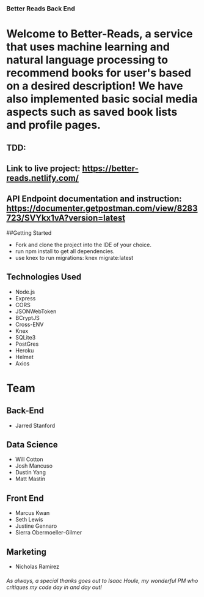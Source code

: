 ### Better Reads Back End

# Welcome to Better-Reads, a service that uses machine learning and natural language processing to recommend books for user's based on a desired description! We have also implemented basic social media aspects such as saved book lists and profile pages.

## TDD:

## Link to live project: https://better-reads.netlify.com/

## API Endpoint documentation and instruction: https://documenter.getpostman.com/view/8283723/SVYkx1vA?version=latest

##Getting Started

- Fork and clone the project into the IDE of your choice.
- run npm install to get all dependencies.
- use knex to run migrations: knex migrate:latest

## Technologies Used

- Node.js
- Express
- CORS
- JSONWebToken
- BCryptJS
- Cross-ENV
- Knex
- SQLite3
- PostGres
- Heroku
- Helmet
- Axios

# Team

## Back-End

- Jarred Stanford

## Data Science

- Will Cotton
- Josh Mancuso
- Dustin Yang
- Matt Mastin

## Front End

- Marcus Kwan
- Seth Lewis
- Justine Gennaro
- Sierra Obermoeller-Gilmer

## Marketing

- Nicholas Ramirez

###### As always, a special thanks goes out to Isaac Houle, my wonderful PM who critiques my code day in and day out!
